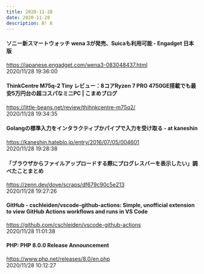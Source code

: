 ```yaml
---
title: 2020-11-28
date: 2020-11-28
description: B! 6
---
```


#### ソニー新スマートウォッチ wena 3が発売、Suicaも利用可能 - Engadget 日本版
https://japanese.engadget.com/wena3-083048437.html<br>
2020/11/28 19:36:00<br>


#### ThinkCentre M75q-2 Tiny レビュー：8コアRyzen 7 PRO 4750GE搭載でも最安5万円台の超コスパなミニPC | こまめブログ
https://little-beans.net/review/thihnkcentre-m75q2/<br>
2020/11/28 19:34:35<br>


#### Golangの標準入力をインタラクティブかパイプで入力を受け取る - at kaneshin
https://kaneshin.hateblo.jp/entry/2016/07/05/004601<br>
2020/11/28 19:28:38<br>


#### 「ブラウザからファイルアップロードする際にプログレスバーを表示したい」調べたことまとめ
https://zenn.dev/dove/scraps/df679c90c5e213<br>
2020/11/28 19:27:26<br>


#### GitHub - cschleiden/vscode-github-actions: Simple, unofficial extension to view GitHub Actions workflows and runs in VS Code
https://github.com/cschleiden/vscode-github-actions<br>
2020/11/28 11:01:38<br>


#### PHP: PHP 8.0.0 Release Announcement
https://www.php.net/releases/8.0/en.php<br>
2020/11/28 10:12:27<br>



